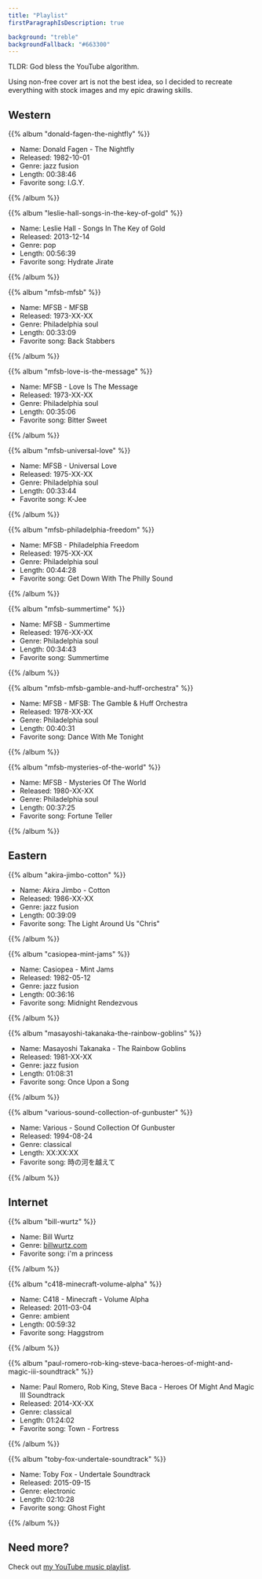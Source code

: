 ```yaml
---
title: "Playlist"
firstParagraphIsDescription: true

background: "treble"
backgroundFallback: "#663300"
---
```


TLDR: God bless the YouTube algorithm.

Using non-free cover art is not the best idea, so I decided to
recreate everything with stock images and my epic drawing skills.

## Western

{{% album "donald-fagen-the-nightfly" %}}

* Name: Donald Fagen - The Nightfly
* Released: 1982-10-01
* Genre: jazz fusion
* Length: 00:38:46
* Favorite song: I.G.Y.

{{% /album %}}

{{% album "leslie-hall-songs-in-the-key-of-gold" %}}

* Name: Leslie Hall - Songs In The Key of Gold
* Released: 2013-12-14
* Genre: pop
* Length: 00:56:39
* Favorite song: Hydrate Jirate

{{% /album %}}

{{% album "mfsb-mfsb" %}}

* Name: MFSB - MFSB
* Released: 1973-XX-XX
* Genre: Philadelphia soul
* Length: 00:33:09
* Favorite song: Back Stabbers

{{% /album %}}

{{% album "mfsb-love-is-the-message" %}}

* Name: MFSB - Love Is The Message
* Released: 1973-XX-XX
* Genre: Philadelphia soul
* Length: 00:35:06
* Favorite song: Bitter Sweet

{{% /album %}}

{{% album "mfsb-universal-love" %}}

* Name: MFSB - Universal Love
* Released: 1975-XX-XX
* Genre: Philadelphia soul
* Length: 00:33:44
* Favorite song: K-Jee

{{% /album %}}

{{% album "mfsb-philadelphia-freedom" %}}

* Name: MFSB - Philadelphia Freedom
* Released: 1975-XX-XX
* Genre: Philadelphia soul
* Length: 00:44:28
* Favorite song: Get Down With The Philly Sound

{{% /album %}}

{{% album "mfsb-summertime" %}}

* Name: MFSB - Summertime
* Released: 1976-XX-XX
* Genre: Philadelphia soul
* Length: 00:34:43
* Favorite song: Summertime

{{% /album %}}

{{% album "mfsb-mfsb-gamble-and-huff-orchestra" %}}

* Name: MFSB - MFSB: The Gamble & Huff Orchestra
* Released: 1978-XX-XX
* Genre: Philadelphia soul
* Length: 00:40:31
* Favorite song: Dance With Me Tonight

{{% /album %}}

{{% album "mfsb-mysteries-of-the-world" %}}

* Name: MFSB - Mysteries Of The World
* Released: 1980-XX-XX
* Genre: Philadelphia soul
* Length: 00:37:25
* Favorite song: Fortune Teller

{{% /album %}}

## Eastern

{{% album "akira-jimbo-cotton" %}}

* Name: Akira Jimbo - Cotton
* Released: 1986-XX-XX
* Genre: jazz fusion
* Length: 00:39:09
* Favorite song: The Light Around Us "Chris"

{{% /album %}}

{{% album "casiopea-mint-jams" %}}

* Name: Casiopea - Mint Jams
* Released: 1982-05-12
* Genre: jazz fusion
* Length: 00:36:16
* Favorite song: Midnight Rendezvous

{{% /album %}}

{{% album "masayoshi-takanaka-the-rainbow-goblins" %}}

* Name: Masayoshi Takanaka - The Rainbow Goblins
* Released: 1981-XX-XX
* Genre: jazz fusion
* Length: 01:08:31
* Favorite song: Once Upon a Song

{{% /album %}}

{{% album "various-sound-collection-of-gunbuster" %}}

* Name: Various - Sound Collection Of Gunbuster
* Released: 1994-08-24
* Genre: classical
* Length: XX:XX:XX
* Favorite song: 時の河を越えて

{{% /album %}}

## Internet

{{% album "bill-wurtz" %}}

* Name: Bill Wurtz
* Genre: [billwurtz.com](https://billwurtz.com/)
* Favorite song: i'm a princess

{{% /album %}}

{{% album "c418-minecraft-volume-alpha" %}}

* Name: C418 - Minecraft - Volume Alpha
* Released: 2011-03-04
* Genre: ambient
* Length: 00:59:32
* Favorite song: Haggstrom

{{% /album %}}

{{% album "paul-romero-rob-king-steve-baca-heroes-of-might-and-magic-iii-soundtrack" %}}

* Name: Paul Romero, Rob King, Steve Baca - Heroes Of Might And Magic   III Soundtrack
* Released: 2014-XX-XX
* Genre: classical
* Length: 01:24:02
* Favorite song: Town - Fortress

{{% /album %}}

{{% album "toby-fox-undertale-soundtrack" %}}

* Name: Toby Fox - Undertale Soundtrack
* Released: 2015-09-15
* Genre: electronic
* Length: 02:10:28
* Favorite song: Ghost Fight

{{% /album %}}

## Need more?

Check out [my YouTube music playlist].

[my YouTube music playlist]: https://www.youtube.com/playlist?list=PLUA9F2nDy-vMB5eiel0_3gPi6LJAmarCy
